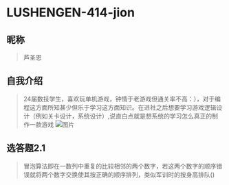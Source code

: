 # LUSHENGEN-414-jion
## 昵称
> 芦圣恩
## 自我介绍
> 24届数技学生，喜欢玩单机游戏，钟情于老游戏但通关率不高：），对于编程这方面所知甚少但乐于学习这方面知识。在进社之后想要学习游戏逻辑设计（例如关卡设计，系统设计）,说直白点就是想系统的学习怎么真正的制作一款游戏
![图片](https://image.gcores.com/caf63e27f3e1736d79f5784fcbfb95f5-4928-3264.JPG?x-oss-process=image/quality,q_90/format,webp)
## 选答题2.1
> 冒泡算法即在一数列中重复的比较相邻的两个数字，若这两个数字的顺序错误就将两个数字交换使其按正确的顺序排列，类似军训时的按身高排队()

